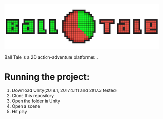 ![BTLogo](Assets/Logo/Balltale-logo-png.png)

Ball Tale is a 2D action-adventure platformer...

# Running the project:
1) Download Unity(2018.1, 2017.4.1f1 and 2017.3 tested)
2) Clone this repository
3) Open the folder in Unity
4) Open a scene
5) Hit play

